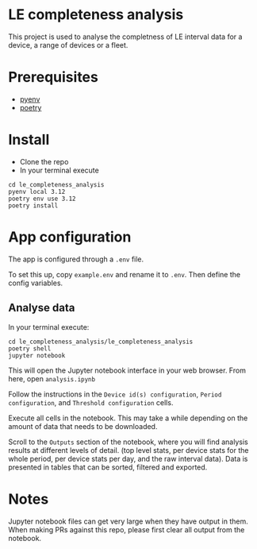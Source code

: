# LE completeness analysis

This project is used to analyse the completness of LE interval data for a device, a range of devices or a fleet.

# Prerequisites
- [pyenv](https://github.com/pyenv/pyenv)
- [poetry](https://python-poetry.org/) 

# Install

- Clone the repo
- In your terminal execute 
```Shell
cd le_completeness_analysis
pyenv local 3.12
poetry env use 3.12
poetry install
```

# App configuration

The app is configured through a `.env` file.

To set this up, copy `example.env` and rename it to `.env`. Then define the config variables.


## Analyse data

In your terminal execute:

```Shell
cd le_completeness_analysis/le_completeness_analysis
poetry shell
jupyter notebook
```

This will open the Jupyter notebook interface in your web browser.
From here, open `analysis.ipynb`

Follow the instructions in the `Device id(s) configuration`, `Period configuration`, and `Threshold configuration` cells.

Execute all cells in the notebook. This may take a while depending on the amount of data that needs to be downloaded.

Scroll to the `Outputs` section of the notebook, where you will find analysis results at different levels of detail. (top level stats, per device stats for the whole period, per device stats per day, and the raw interval data). Data is presented in tables that can be sorted, filtered and exported.

# Notes

Jupyter notebook files can get very large when they have output in them. When making PRs against this repo, please first clear all output from the notebook.